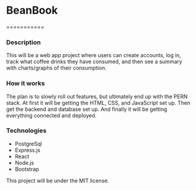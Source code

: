 # BeanBook
===========

### Description

This will be a web app project where users can create accounts, log in, track what coffee drinks they have consumed, and then see a summary with charts/graphs of their consumption.

### How it works

The plan is to slowly roll out features, but ultimately end up with the PERN stack. At first it will be getting the HTML, CSS, and JavaScript set up. Then get the backend and database set up. And finally it will be getting everything connected and deployed.

### Technologies

- PostgreSql
- Express.js
- React
- Node.js
- Bootstrap

This project will be under the MIT license.
